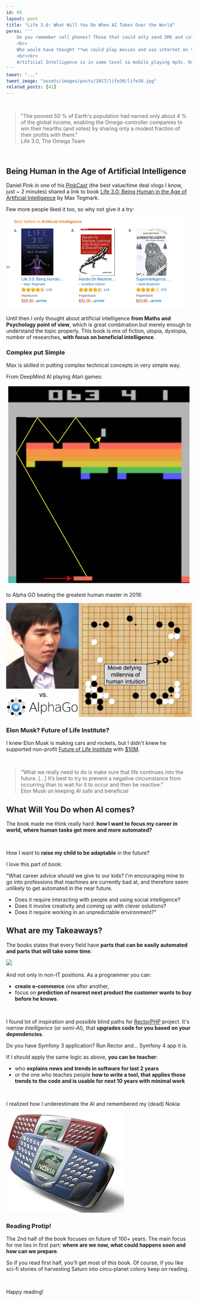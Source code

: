```yaml
---
id: 65
layout: post
title: "Life 3.0: What Will You Do When AI Takes Over the World"
perex: '''
    Do you remember cell phones? Those that could only send SMS and call. I bought a Nokia phone that could **also play mp3s** when I was 14 years old.
    <br>
    Who would have thought **we could play movies and use internet on those phones** almost anywhere on the world just 10 years later.
    <br><br>
    Artificial Intelligence is in same level sa mobile playing mp3s. Or **maybe it already took over the world without knowing us**, as *Life 3.0* story unveils...   
'''
tweet: "..."
tweet_image: "assets/images/posts/2017/life30/life30.jpg"
related_posts: [41]
---
```


<br>

<blockquote class="blockquote text-center">
    "The poorest 50 % of Earth's population had earned only about 4 % of the global income, enabling the Omega-controller companies to win their hearths (and votes) by sharing only a modest fraction of their profits with them."
    <footer class="blockquote-footer">Life 3.0, The Omega Team</footer>
</blockquote>

<br>


## Being Human in the Age of Artificial Intelligence

Daniel Pink in one of his [PinkCast](http://www.danpink.com/pinkcast/) (the best value/time  deal vlogs I know, just ~ 2 minutes) shared a link to book [Life 3.0: Being Human in the Age of Artificial Intelligence](https://www.amazon.com/Life-3-0-Being-Artificial-Intelligence/dp/1101946598) by Max Tegmark.

Few more people liked it too, so why not give it a try:

<img src="/assets/images/posts/2017/life30/ai-bestseller.png" class="img-thumbnail">

Until then I only thought about artificial intelligence **from Maths and Psychology point of view**, which is great combination but merely enough to understand the topic properly. This book is mix of fiction, utopia, dystopia, number of researches, **with focus on beneficial intelligence**.


### Complex put Simple

Max is skilled in putting complex technical concepts in very simple way. 

From DeepMind AI playing Atari games:

<img src="/assets/images/posts/2017/life30/deep-mind-atari.png" class="img-thumbnail">

to Alpha GO beating the greatest human master in 2016:

<img src="/assets/images/posts/2017/life30/alpha-go.png" class="img-thumbnail">


### Elon Musk? Future of Life Institute?

I knew Elon Musk is making cars and rockets, but I didn't knew he supported non-profit [Future of Life Institute](https://futureoflife.org/) with [$10M](https://futureoflife.org/2015/10/12/elon-musk-donates-10m-to-keep-ai-beneficial/).  

<br>

<blockquote class="blockquote text-center">
    "What we really need to do is make sure that life continues into the future. […] It’s best to try to prevent a negative circumstance from occurring than to wait for it to occur and then be reactive."
    <footer class="blockquote-footer">Elon Musk on keeping AI safe and beneficial</footer>
</blockquote>



## What Will You Do when AI comes?

The book made me think really hard: **how I want to focus my career in world, where human tasks get more and more automated?**

<br>

How I want to **raise my child to be adaptable** in the future? 

I love this part of book:

"What career advice *should* we give to our kids? I'm encouraging mine to go into professions that machines are currently bad at, and therefore seem unlikely to get automated in the near future.
 
- Does it require interacting with people and using social intelligence?
- Does it involve creativity and coming up with clever solutions?
- Does it require working in an unpredictable environment?"



## What are my Takeaways?

The books states that every field have **parts that can be easily automated and parts that will take some time**. 

<img src="/assets/images/posts/2017/life30/job-chart.jpg">

And not only in non-IT positions. As a programmer you can:
 
 - **create e-commerce** one after another, 
 - focus on **prediction of nearest next product the customer wants to buy before he knows**.

<br>


I found lot of inspiration and possible blind paths for [RectorPHP](https://github.com/rectorphp/rector) project. It's *narrow intelligence* (or *semi-AI*), that **upgrades code for you based on your dependencies**. 

Do you have Symfony 3 application? Run Rector and... Symfony 4 app it is. 

 
If I should apply the same logic as above, **you can be teacher**:

- who **explains news and trends in software for last 2 years**
- or the one who teaches people **how to write a tool, that applies those trends to the code and is usable for next 10 years with minimal work** 


<br>

I realized how I underestimate the AI and remembered my (dead) Nokia:

<img src="/assets/images/posts/2017/life30/nokia-mp3.jpg">


### Reading Protip!

The 2nd half of the book focuses on future of 100+ years. The main focus for me lies in first part: **where are we now, what could happens soon and how can we prepare**.
  
So if you read first half, you'll get most of this book. Of course, if you like sci-fi stories of harvesting Saturn into circu-planet colony keep on reading.   

<br>

Happy reading!
